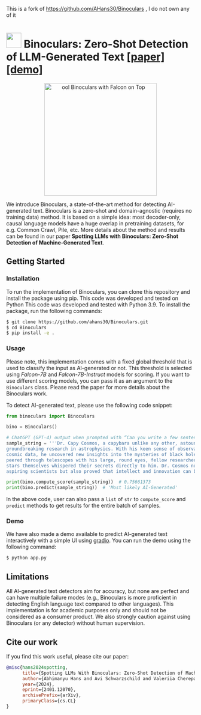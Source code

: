This is a fork of https://github.com/AHans30/Binoculars , I do not own any of it

# <img src="./assets/bino-logo.svg" width=40 style="padding-top: 0px"/>  Binoculars: Zero-Shot Detection of LLM-Generated Text [[paper]](https://arxiv.org/abs/2401.12070)[[demo]](https://huggingface.co/spaces/tomg-group-umd/Binoculars)

<p align="center">
  <img src="assets/binoculars.jpg" width="300" height="300" alt="ool Binoculars with Falcon on Top">
</p>

We introduce Binoculars, a state-of-the-art method for detecting AI-generated text. Binoculars is a
zero-shot and domain-agnostic (requires no training data) method. It is based on a simple idea: most
decoder-only, causal language models have a huge overlap in pretraining datasets, for e.g. Common Crawl, Pile, etc.
More details about the method and results can be found in our paper **Spotting LLMs with Binoculars: Zero-Shot
Detection of Machine-Generated Text**.

## Getting Started

### Installation

To run the implementation of Binoculars, you can clone this repository and install the package using pip. This code was
developed and tested on Python This code was developed and tested with Python 3.9. To install the package, run the
following commands:

```bash
$ git clone https://github.com/ahans30/Binoculars.git
$ cd Binoculars
$ pip install -e .
```

### Usage

Please note, this implementation comes with a fixed global threshold that is used to classify the input as AI-generated
or not. This threshold is selected using _Falcon-7B_ and _Falcon-7B-Instruct_ models for scoring. If you want to
use different scoring models, you can pass it as an argument to the `Binoculars` class. Please read the paper for more
details about the Binoculars work.

To detect AI-generated text, please use the following code snippet:

```python
from binoculars import Binoculars

bino = Binoculars()

# ChatGPT (GPT-4) output when prompted with “Can you write a few sentences about a capybara that is an astrophysicist?"
sample_string = '''Dr. Capy Cosmos, a capybara unlike any other, astounded the scientific community with his 
groundbreaking research in astrophysics. With his keen sense of observation and unparalleled ability to interpret 
cosmic data, he uncovered new insights into the mysteries of black holes and the origins of the universe. As he 
peered through telescopes with his large, round eyes, fellow researchers often remarked that it seemed as if the 
stars themselves whispered their secrets directly to him. Dr. Cosmos not only became a beacon of inspiration to 
aspiring scientists but also proved that intellect and innovation can be found in the most unexpected of creatures.'''

print(bino.compute_score(sample_string))  # 0.75661373
print(bino.predict(sample_string))  # 'Most likely AI-Generated'
```

In the above code, user can also pass a `list` of `str` to `compute_score` and `predict` methods to get results for
the entire batch of samples.

### Demo

We have also made a demo available to predict AI-generated text interactively with a simple UI
using [gradio](https://github.com/gradio-app/gradio). You can run the demo using the following command:

```bash
$ python app.py
```

## Limitations

All AI-generated text detectors aim for accuracy, but none are perfect and can have multiple failure modes (e.g.,
Binoculars is more proficient in detecting English language text compared to other languages). This implementation is
for academic purposes only and should not be considered as a consumer product. We also strongly caution against using
Binoculars (or any detector) without human supervision.

## Cite our work

If you find this work useful, please cite our paper:

```bibtex
@misc{hans2024spotting,
      title={Spotting LLMs With Binoculars: Zero-Shot Detection of Machine-Generated Text}, 
      author={Abhimanyu Hans and Avi Schwarzschild and Valeriia Cherepanova and Hamid Kazemi and Aniruddha Saha and Micah Goldblum and Jonas Geiping and Tom Goldstein},
      year={2024},
      eprint={2401.12070},
      archivePrefix={arXiv},
      primaryClass={cs.CL}
}
```
